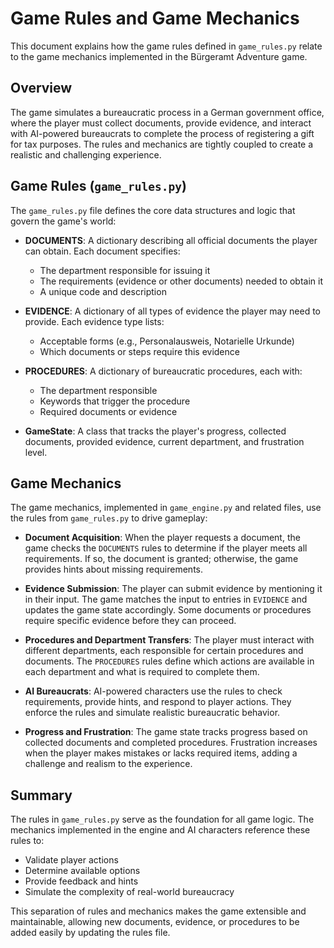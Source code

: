 # Game Rules and Game Mechanics

This document explains how the game rules defined in `game_rules.py` relate to the game mechanics implemented in the Bürgeramt Adventure game.

## Overview

The game simulates a bureaucratic process in a German government office, where the player must collect documents, provide evidence, and interact with AI-powered bureaucrats to complete the process of registering a gift for tax purposes. The rules and mechanics are tightly coupled to create a realistic and challenging experience.

## Game Rules (`game_rules.py`)

The `game_rules.py` file defines the core data structures and logic that govern the game's world:

- **DOCUMENTS**: A dictionary describing all official documents the player can obtain. Each document specifies:
  - The department responsible for issuing it
  - The requirements (evidence or other documents) needed to obtain it
  - A unique code and description

- **EVIDENCE**: A dictionary of all types of evidence the player may need to provide. Each evidence type lists:
  - Acceptable forms (e.g., Personalausweis, Notarielle Urkunde)
  - Which documents or steps require this evidence

- **PROCEDURES**: A dictionary of bureaucratic procedures, each with:
  - The department responsible
  - Keywords that trigger the procedure
  - Required documents or evidence

- **GameState**: A class that tracks the player's progress, collected documents, provided evidence, current department, and frustration level.

## Game Mechanics

The game mechanics, implemented in `game_engine.py` and related files, use the rules from `game_rules.py` to drive gameplay:

- **Document Acquisition**: When the player requests a document, the game checks the `DOCUMENTS` rules to determine if the player meets all requirements. If so, the document is granted; otherwise, the game provides hints about missing requirements.

- **Evidence Submission**: The player can submit evidence by mentioning it in their input. The game matches the input to entries in `EVIDENCE` and updates the game state accordingly. Some documents or procedures require specific evidence before they can proceed.

- **Procedures and Department Transfers**: The player must interact with different departments, each responsible for certain procedures and documents. The `PROCEDURES` rules define which actions are available in each department and what is required to complete them.

- **AI Bureaucrats**: AI-powered characters use the rules to check requirements, provide hints, and respond to player actions. They enforce the rules and simulate realistic bureaucratic behavior.

- **Progress and Frustration**: The game state tracks progress based on collected documents and completed procedures. Frustration increases when the player makes mistakes or lacks required items, adding a challenge and realism to the experience.

## Summary

The rules in `game_rules.py` serve as the foundation for all game logic. The mechanics implemented in the engine and AI characters reference these rules to:
- Validate player actions
- Determine available options
- Provide feedback and hints
- Simulate the complexity of real-world bureaucracy

This separation of rules and mechanics makes the game extensible and maintainable, allowing new documents, evidence, or procedures to be added easily by updating the rules file.
